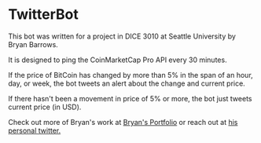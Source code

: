 # TwitterBot
This bot was written for a project in DICE 3010 at Seattle University by Bryan Barrows. 

It is designed to ping the CoinMarketCap Pro API every 30 minutes. 

If the price of BitCoin has changed by more than 5% in the span of an hour, day, or week, the bot tweets an alert about the change and current price.

If there hasn't been a movement in price of 5% or more, the bot just tweets current price (in USD).

Check out more of Bryan's work at [Bryan's Portfolio](https://bryanbarrows.me) or reach out at [his personal twitter.](https://www.twitter.com/bryanbarrows)